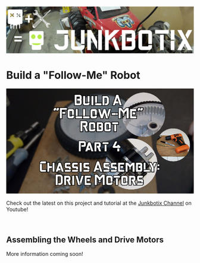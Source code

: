 ![Junkbotix Banner](../../images/banner-1024px.jpg)

# Build a "Follow-Me" Robot

![Introduction](../../images/chassis-drive-motors-720px.jpg)

Check out the latest on this project and tutorial at the [Junkbotix Channel](https://www.youtube.com/channel/UCNxQ47xBEYjD-mey_lxj9Aw) on Youtube!

<br>

## Assembling the Wheels and Drive Motors

More information coming soon!